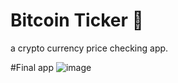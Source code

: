 # Bitcoin Ticker 🤑

a crypto currency price checking app.

#Final app
![image](https://user-images.githubusercontent.com/75779709/127731198-50f3e398-50c7-4531-9ed3-6e51eb02f567.png)

